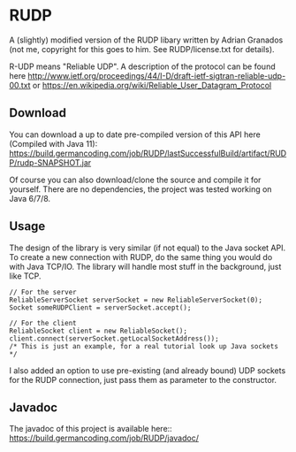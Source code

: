 # RUDP
A (slightly) modified version of the RUDP libary written by Adrian Granados (not me, copyright for this goes to him. See RUDP/license.txt for details).

R-UDP means "Reliable UDP". A description of the protocol can be found here http://www.ietf.org/proceedings/44/I-D/draft-ietf-sigtran-reliable-udp-00.txt or https://en.wikipedia.org/wiki/Reliable_User_Datagram_Protocol

Download
--
You can download a up to date pre-compiled version of this API here (Compiled with Java 11):
https://build.germancoding.com/job/RUDP/lastSuccessfulBuild/artifact/RUDP/rudp-SNAPSHOT.jar

Of course you can also download/clone the source and compile it for yourself. There are no dependencies, the project was tested working on Java 6/7/8.

Usage
--
The design of the library is very similar (if not equal) to the Java socket API. To create a new connection with RUDP, do the same thing you would do with Java TCP/IO. The library will handle most stuff in the background, just like TCP.

```
// For the server
ReliableServerSocket serverSocket = new ReliableServerSocket(0);
Socket someRUDPClient = serverSocket.accept(); 

// For the client
ReliableSocket client = new ReliableSocket();
client.connect(serverSocket.getLocalSocketAddress()); 
/* This is just an example, for a real tutorial look up Java sockets */
```
I also added an option to use pre-existing (and already bound) UDP sockets for the RUDP connection, just pass them as parameter to the constructor.

Javadoc
--
The javadoc of this project is available here:: https://build.germancoding.com/job/RUDP/javadoc/
